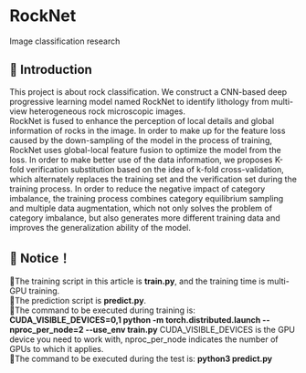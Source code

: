 # RockNet
Image classification research
## 👋 Introduction
This project is about rock classification. We construct a CNN-based deep progressive learning model named RockNet to identify lithology from multi-view heterogeneous rock microscopic images.  
RockNet is fused to enhance the perception of local details and global information of rocks in the image. In order to make up for the feature loss caused by the down-sampling of the model in the process of training, RockNet uses global-local feature fusion to optimize the model from the loss. In order to make better use of the data information, we proposes K-fold verification substitution based on the idea of k-fold cross-validation, which alternately replaces the training set and the verification set during the training process. In order to reduce the negative impact of category imbalance, the training process combines category equilibrium sampling and multiple data augmentation, which not only solves the problem of category imbalance, but also generates more different training data and improves the generalization ability of the model.
## 👀 Notice！
👀The training script in this article is **train.py**, and the training time is multi-GPU training.   
👀The prediction script is **predict.py**.  
👀The command to be executed during training is: **CUDA_VISIBLE_DEVICES=0,1 python -m torch.distributed.launch --nproc_per_node=2 --use_env train.py** CUDA_VISIBLE_DEVICES is the GPU device you need to work with, nproc_per_node indicates the number of GPUs to which it applies.  
👀The command to be executed during the test is: **python3 predict.py**
